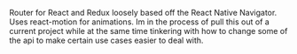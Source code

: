 Router for React and Redux loosely based off the React Native Navigator. Uses react-motion for animations.
Im in the process of pull this out of a current project while at the same time tinkering with how to change some of the api to make certain use cases easier to deal with.
